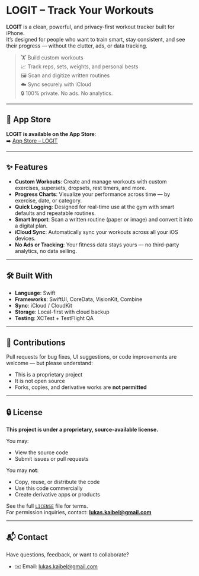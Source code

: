 # LOGIT – Track Your Workouts

**LOGIT** is a clean, powerful, and privacy-first workout tracker built for iPhone.  
It’s designed for people who want to train smart, stay consistent, and see their progress — without the clutter, ads, or data tracking.

> 🏋️ Build custom workouts  
> 📈 Track reps, sets, weights, and personal bests  
> 🖼️ Scan and digitize written routines  
> ☁️ Sync securely with iCloud  
> 🔒 100% private. No ads. No analytics.

---

## 📱 App Store

**LOGIT is available on the App Store**:  
➡️ [App Store – LOGIT](https://apps.apple.com/de/app/logit-track-your-workouts/id6444813640?l=en-GB)

---

## ✨ Features

- **Custom Workouts**: Create and manage workouts with custom exercises, supersets, dropsets, rest timers, and more.
- **Progress Charts**: Visualize your performance across time — by exercise, date, or category.
- **Quick Logging**: Designed for real-time use at the gym with smart defaults and repeatable routines.
- **Smart Import**: Scan a written routine (paper or image) and convert it into a digital plan.
- **iCloud Sync**: Automatically sync your workouts across all your iOS devices.
- **No Ads or Tracking**: Your fitness data stays yours — no third-party analytics, no data selling.

---

## 🛠️ Built With

- **Language**: Swift  
- **Frameworks**: SwiftUI, CoreData, VisionKit, Combine  
- **Sync**: iCloud / CloudKit  
- **Storage**: Local-first with cloud backup  
- **Testing**: XCTest + TestFlight QA

---

## 🤝 Contributions

Pull requests for bug fixes, UI suggestions, or code improvements are welcome — but please understand:

- This is a proprietary project
- It is not open source
- Forks, copies, and derivative works are **not permitted**

---

## 🔒 License

**This project is under a proprietary, source-available license.**

You may:
- View the source code
- Submit issues or pull requests

You may **not**:
- Copy, reuse, or distribute the code
- Use this code commercially
- Create derivative apps or products

See the full [`LICENSE`](LICENSE) file for terms.  
For permission inquiries, contact: **lukas.kaibel@gmail.com**

---

## 📬 Contact

Have questions, feedback, or want to collaborate?

- ✉️ Email: [lukas.kaibel@gmail.com](mailto:lukas.kaibel@gmail.com)
